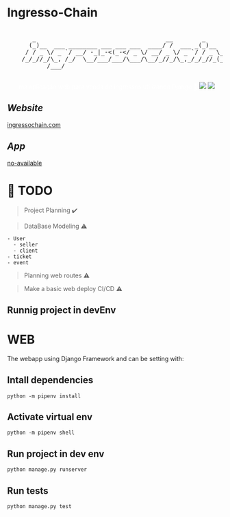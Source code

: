 # Ingresso-Chain

<div align='center'>
    <tbody><tr><td><pre>   
       _                                    __        _                    
      (_)__  ___ ________ ___ ___ ___  ____/ /  ___ _(_)__   _______  __ _ 
     / / _ \/ _ `/ __/ -_|_-&lt;(_-&lt;/ _ \/ __/ _ \/ _ `/ / _ \_/ __/ _ \/  ' \
    /_/_//_/\_, /_/  \__/___/___/\___/\__/_//_/\_,_/_/_//_(_)__/\___/_/_/_/
           /___/                                                           
    </pre><!-- white text and background :) /!-->
    <font color="#FFFFFF">uma aplicação web para venda de ingressos utilizando Django 💸</font></td></tr></tbody>
    <img src='https://img.shields.io/badge/Python-3.9.2-blue'></img>
    <img src='https://img.shields.io/badge/Django-3-red'></img>
</div>

## *Website*

[ingressochain.com](https://www.ingressochain.com/)

## *App*

[no-available]()
# :pushpin: **TODO** 


> Project Planning :heavy_check_mark:

> DataBase Modeling :warning:

    - User
      - seller
      - client
    - ticket
    - event

> Planning web routes :warning:

> Make a basic web deploy CI/CD :warning:

## Runnig project in devEnv

# WEB

The webapp using Django Framework and can be setting with:

## Intall dependencies 

    python -m pipenv install

## Activate virtual env

    python -m pipenv shell

## Run project in dev env

    python manage.py runserver


## Run tests

    python manage.py test
